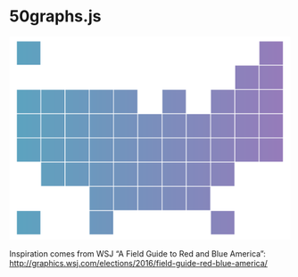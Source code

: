 # 50graphs.js

<div style="text-align: center;"><img alt="Logo" src="/docs/logo.png"></div>

Inspiration comes from WSJ “A Field Guide to Red and Blue America”:
http://graphics.wsj.com/elections/2016/field-guide-red-blue-america/
